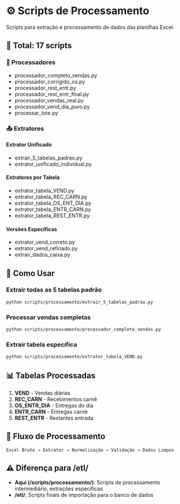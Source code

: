 # ⚙️ Scripts de Processamento

Scripts para extração e processamento de dados das planilhas Excel.

## 📂 Total: 17 scripts

### 🔄 Processadores

- processador_completo_vendas.py
- processador_corrigido_os.py
- processador_rest_entr.py
- processador_rest_entr_final.py
- processador_vendas_real.py
- processador_vend_dia_puro.py
- processar_lote.py

### 📤 Extratores

#### Extrator Unificado
- extrair_5_tabelas_padrao.py
- extrator_unificado_individual.py

#### Extratores por Tabela
- extrator_tabela_VEND.py
- extrator_tabela_REC_CARN.py
- extrator_tabela_OS_ENT_DIA.py
- extrator_tabela_ENTR_CARN.py
- extrator_tabela_REST_ENTR.py

#### Versões Específicas
- extrator_vend_correto.py
- extrator_vend_refinado.py
- extrair_dados_caixa.py

## 🎯 Como Usar

### Extrair todas as 5 tabelas padrão
```bash
python scripts/processamento/extrair_5_tabelas_padrao.py
```

### Processar vendas completas
```bash
python scripts/processamento/processador_completo_vendas.py
```

### Extrair tabela específica
```bash
python scripts/processamento/extrator_tabela_VEND.py
```

## 📊 Tabelas Processadas

1. **VEND** - Vendas diárias
2. **REC_CARN** - Recebimentos carnê
3. **OS_ENTR_DIA** - Entregas do dia
4. **ENTR_CARN** - Entregas carnê
5. **REST_ENTR** - Restantes entrada

## 🔄 Fluxo de Processamento

```
Excel Bruto → Extrator → Normalização → Validação → Dados Limpos
```

## ⚠️ Diferença para /etl/

- **Aqui (/scripts/processamento/)**: Scripts de processamento intermediário, extrações específicas
- **/etl/**: Scripts finais de importação para o banco de dados
